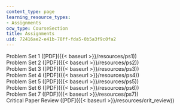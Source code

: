 ```yaml
---
content_type: page
learning_resource_types:
- Assignments
ocw_type: CourseSection
title: Assignments
uid: 72416ae2-e41b-78ff-fda5-0b5a3f9c0fa2
---
```


Problem Set 1 ([PDF]({{< baseurl >}}/resources/ps1))  
Problem Set 2 ([PDF]({{< baseurl >}}/resources/ps2))  
Problem Set 3 ([PDF]({{< baseurl >}}/resources/ps3))  
Problem Set 4 ([PDF]({{< baseurl >}}/resources/ps4))  
Problem Set 5 ([PDF]({{< baseurl >}}/resources/ps5))  
Problem Set 6 ([PDF]({{< baseurl >}}/resources/ps6))  
Problem Set 7 ([PDF]({{< baseurl >}}/resources/ps7))  
Critical Paper Review ([PDF]({{< baseurl >}}/resources/crit_review))